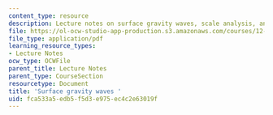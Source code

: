 ```yaml
---
content_type: resource
description: Lecture notes on surface gravity waves, scale analysis, and linear solutions.
file: https://ol-ocw-studio-app-production.s3.amazonaws.com/courses/12-802-wave-motion-in-the-ocean-and-the-atmosphere-spring-2008/fca533a5edb5f5d3e975ec4c2e63019f_MIT12_802S08_lec03.pdf
file_type: application/pdf
learning_resource_types:
- Lecture Notes
ocw_type: OCWFile
parent_title: Lecture Notes
parent_type: CourseSection
resourcetype: Document
title: 'Surface gravity waves '
uid: fca533a5-edb5-f5d3-e975-ec4c2e63019f
---
```

